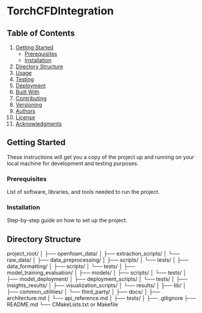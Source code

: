 # TorchCFDIntegration

## Table of Contents

1. [Getting Started](#getting-started)
    - [Prerequisites](#prerequisites)
    - [Installation](#installation)
2. [Directory Structure](#directory-structure)
3. [Usage](#usage)
4. [Testing](#testing)
5. [Deployment](#deployment)
6. [Built With](#built-with)
7. [Contributing](#contributing)
8. [Versioning](#versioning)
9. [Authors](#authors)
10. [License](#license)
11. [Acknowledgments](#acknowledgments)

## Getting Started

These instructions will get you a copy of the project up and running on your local machine for development and testing purposes.

### Prerequisites

List of software, libraries, and tools needed to run the project.

### Installation

Step-by-step guide on how to set up the project.

## Directory Structure


project_root/
│
├── openfoam_data/
│   ├── extraction_scripts/
│   └── raw_data/
│
├── data_preprocessing/
│   ├── scripts/
│   └── tests/
│
├── data_formatting/
│   ├── scripts/
│   └── tests/
│
├── model_training_evaluation/
│   ├── models/
│   ├── scripts/
│   └── tests/
│
├── model_deployment/
│   ├── deployment_scripts/
│   └── tests/
│
├── insights_results/
│   ├── visualization_scripts/
│   └── results/
│
├── lib/
│   ├── common_utilities/
│   └── third_party/
│
├── docs/
│   ├── architecture.md
│   └── api_reference.md
│
├── tests/
│
├── .gitignore
├── README.md
└── CMakeLists.txt or Makefile
